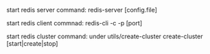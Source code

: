 start redis server command:
redis-server [config.file]

start redis client commnad:
redis-cli -c -p [port]

start redis cluster command:
under utils/create-cluster
create-cluster [start|create|stop]